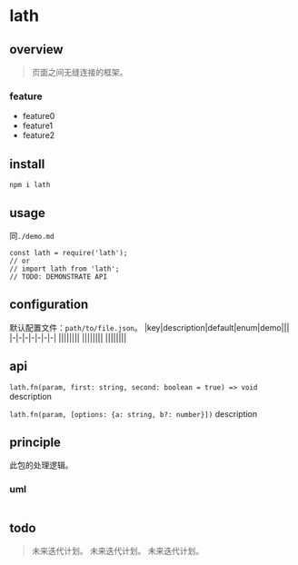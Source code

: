 # lath

## overview

> 页面之间无缝连接的框架。

### feature

- feature0
- feature1
- feature2

## install

`npm i lath`

## usage

同`./demo.md`

```
const lath = require('lath');
// or
// import lath from 'lath';
// TODO: DEMONSTRATE API
```

## configuration

默认配置文件：`path/to/file.json`。
|key|description|default|enum|demo|||
|-|-|-|-|-|-|-|
||||||||
||||||||
||||||||

## api

`lath.fn(param, first: string, second: boolean = true) => void`
description

`lath.fn(param, [options: {a: string, b?: number}])`
description

## principle

此包的处理逻辑。

### uml

```

```

## todo

> 未来迭代计划。
> 未来迭代计划。
> 未来迭代计划。
